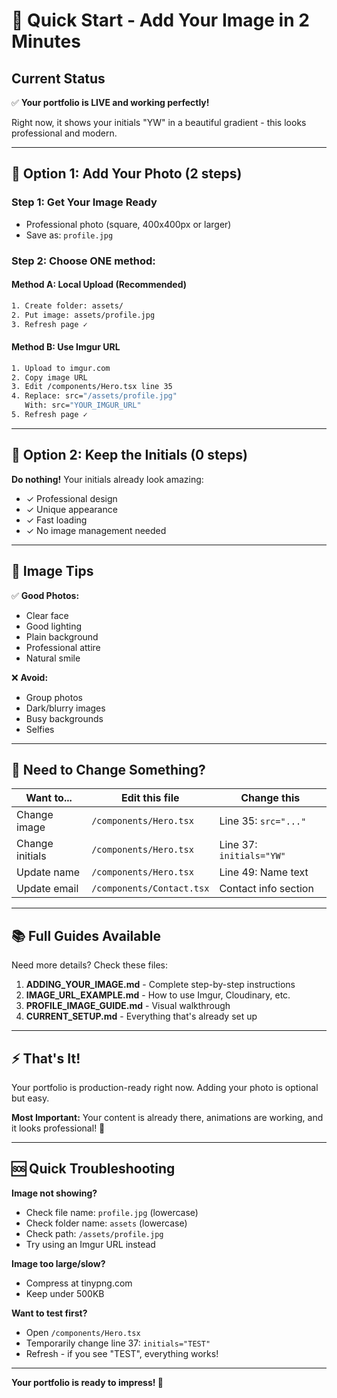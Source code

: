 # 🚀 Quick Start - Add Your Image in 2 Minutes

## Current Status

✅ **Your portfolio is LIVE and working perfectly!**

Right now, it shows your initials "YW" in a beautiful gradient - this looks professional and modern.

---

## 🎯 Option 1: Add Your Photo (2 steps)

### Step 1: Get Your Image Ready
- Professional photo (square, 400x400px or larger)
- Save as: `profile.jpg`

### Step 2: Choose ONE method:

#### Method A: Local Upload (Recommended)
```bash
1. Create folder: assets/
2. Put image: assets/profile.jpg
3. Refresh page ✓
```

#### Method B: Use Imgur URL
```bash
1. Upload to imgur.com
2. Copy image URL
3. Edit /components/Hero.tsx line 35
4. Replace: src="/assets/profile.jpg"
   With: src="YOUR_IMGUR_URL"
5. Refresh page ✓
```

---

## 🎨 Option 2: Keep the Initials (0 steps)

**Do nothing!** Your initials already look amazing:
- ✓ Professional design
- ✓ Unique appearance  
- ✓ Fast loading
- ✓ No image management needed

---

## 📸 Image Tips

✅ **Good Photos:**
- Clear face
- Good lighting
- Plain background
- Professional attire
- Natural smile

❌ **Avoid:**
- Group photos
- Dark/blurry images
- Busy backgrounds
- Selfies

---

## 🔧 Need to Change Something?

| Want to... | Edit this file | Change this |
|------------|----------------|-------------|
| Change image | `/components/Hero.tsx` | Line 35: `src="..."` |
| Change initials | `/components/Hero.tsx` | Line 37: `initials="YW"` |
| Update name | `/components/Hero.tsx` | Line 49: Name text |
| Update email | `/components/Contact.tsx` | Contact info section |

---

## 📚 Full Guides Available

Need more details? Check these files:

1. **ADDING_YOUR_IMAGE.md** - Complete step-by-step instructions
2. **IMAGE_URL_EXAMPLE.md** - How to use Imgur, Cloudinary, etc.
3. **PROFILE_IMAGE_GUIDE.md** - Visual walkthrough
4. **CURRENT_SETUP.md** - Everything that's already set up

---

## ⚡ That's It!

Your portfolio is production-ready right now. Adding your photo is optional but easy.

**Most Important:** Your content is already there, animations are working, and it looks professional! 🎉

---

## 🆘 Quick Troubleshooting

**Image not showing?**
- Check file name: `profile.jpg` (lowercase)
- Check folder name: `assets` (lowercase)
- Check path: `/assets/profile.jpg`
- Try using an Imgur URL instead

**Image too large/slow?**
- Compress at tinypng.com
- Keep under 500KB

**Want to test first?**
- Open `/components/Hero.tsx`
- Temporarily change line 37: `initials="TEST"`
- Refresh - if you see "TEST", everything works!

---

**Your portfolio is ready to impress! 🌟**
